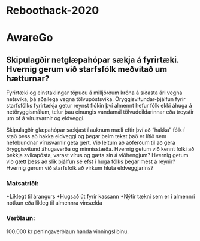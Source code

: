 # Reboothack-2020

# AwareGo
## Skipulagðir netglæpahópar sækja á fyrirtæki. Hvernig gerum við starfsfólk meðvitað um hætturnar?
Fyrirtæki og einstaklingar töpuðu á milljörðum króna á síðasta ári vegna netsvika, þá aðallega vegna tölvupóstsvika. Öryggisvitundar-þjálfun fyrir starfsfólks fyrirtækja getur reynst flókin því almennt hefur fólk ekki áhuga á netöryggismálum, telur þau einungis vandamál tölvudeildarinnar eða treystir um of á vírusvarnir og eldveggi.

Skipulagðir glæpahópar sækjast í auknum mæli eftir því að “hakka” fólk í stað þess að hakka eldveggi og þegar þeim tekst það er lítið sem hefðbundnar vírusvarnir geta gert. Við leitum að aðferðum til að gera öryggisvitund áhugaverða og minnisstæða. Hvernig getum við kennt fólki að þekkja svikapósta, varast vírus og gæta sín á viðhengjum? Hvernig getum við gætt þess að slík þjálfun sé efst í huga fólks þegar mest á reynir? Hvernig gerum við starfsfólk að virkum hluta eldveggjarins?

### Matsatriði:
*Líklegt til árangurs
*Hugsað út fyrir kassann
*Nýtir tækni sem er í almennri notkun eða líkleg til almennra vinsælda

### Verðlaun:
100.000 kr peningaverðlaun handa vinningsliðinu.
